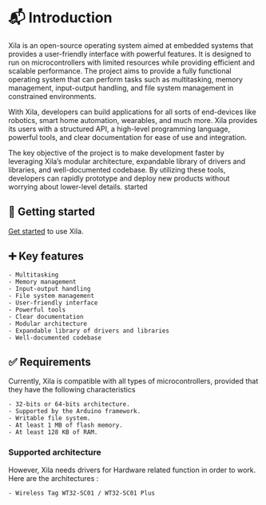 # 📬 Introduction

Xila is an open-source operating system aimed at embedded systems that provides a user-friendly interface with powerful features.
It is designed to run on microcontrollers with limited resources while providing efficient and scalable performance.
The project aims to provide a fully functional operating system that can perform tasks such as multitasking, memory management, input-output handling, and file system management in constrained environments.

With Xila, developers can build applications for all sorts of end-devices like robotics, smart home automation, wearables, and much more.
Xila provides its users with a structured API, a high-level programming language, powerful tools, and clear documentation for ease of use and integration.

The key objective of the project is to make development faster by leveraging Xila’s modular architecture, expandable library of drivers and libraries, and well-documented codebase.
By utilizing these tools, developers can rapidly prototype and deploy new products without worrying about lower-level details.
started
## 🏃 Getting started

[Get started](Get_started/Using) to use Xila.

## ➕ Key features

    - Multitasking
    - Memory management
    - Input-output handling
    - File system management
    - User-friendly interface
    - Powerful tools
    - Clear documentation
    - Modular architecture
    - Expandable library of drivers and libraries
    - Well-documented codebase

## ✅ Requirements

Currently, Xila is compatible with all types of microcontrollers, provided that they have the following characteristics

    - 32-bits or 64-bits architecture.
    - Supported by the Arduino framework.
    - Writable file system.
    - At least 1 MB of flash memory.
    - At least 128 KB of RAM.

### Supported architecture

However, Xila needs drivers for Hardware related function in order to work. Here are the architectures :

    - Wireless Tag WT32-SC01 / WT32-SC01 Plus

